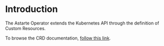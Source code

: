 # Introduction

The Astarte Operator extends the Kubernetes API through the definition of Custom Resources.

To browse the CRD documentation, [follow this link](../crds).
